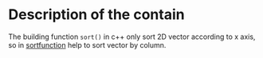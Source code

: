 # Description of the contain 

The building function `sort()` in c++ only sort 2D vector according to x axis, so in [sortfunction](https://github.com/B23579/AdvancedCplusplus/blob/main/sortfunction.cpp) help to sort vector by column.
